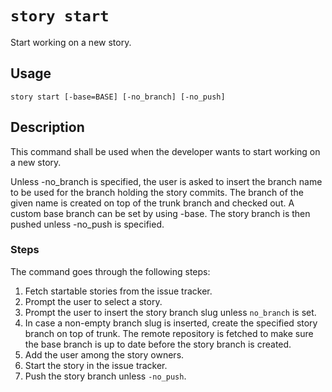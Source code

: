 # `story start` #

Start working on a new story.

## Usage ##

```
story start [-base=BASE] [-no_branch] [-no_push]
```

## Description ##

This command shall be used when the developer wants to start working on a new story.

Unless -no_branch is specified, the user is asked to insert
the branch name to be used for the branch holding the story commits.
The branch of the given name is created on top of the trunk branch
and checked out. A custom base branch can be set by using -base.
The story branch is then pushed unless -no_push is specified.

### Steps ###

The command goes through the following steps:

1. Fetch startable stories from the issue tracker.
2. Prompt the user to select a story.
3. Prompt the user to insert the story branch slug unless `no_branch` is set.
4. In case a non-empty branch slug is inserted,
   create the specified story branch on top of trunk.
   The remote repository is fetched to make sure the base branch is up to date
   before the story branch is created.
5. Add the user among the story owners.
6. Start the story in the issue tracker.
7. Push the story branch unless `-no_push`.
